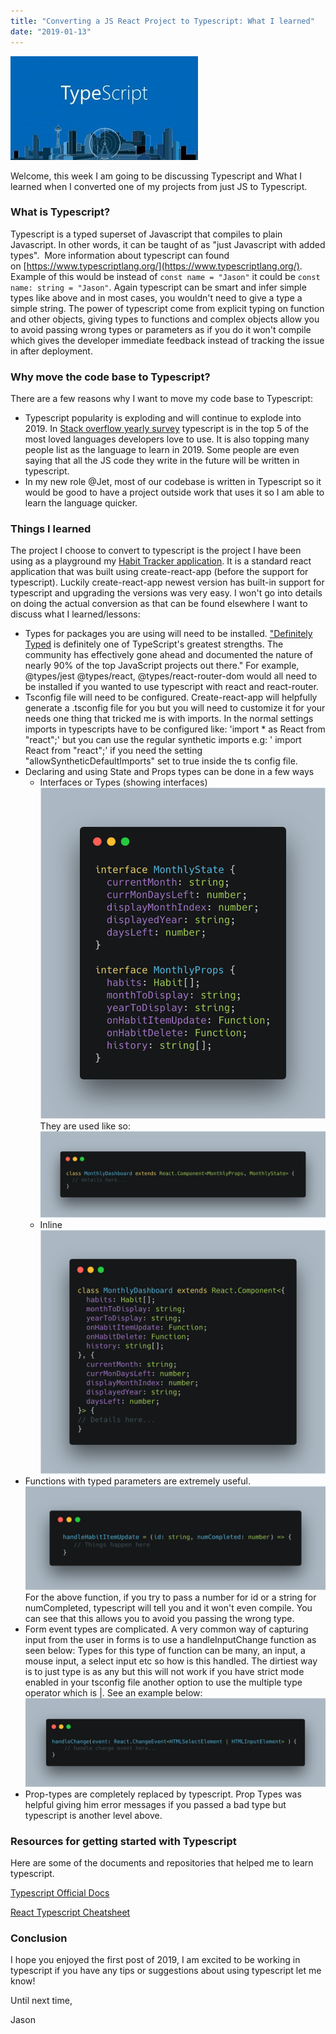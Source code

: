 ```yaml
---
title: "Converting a JS React Project to Typescript: What I learned"
date: "2019-01-13"
---
```


![Typescript Logo](./images/typescript.jpeg)

Welcome, this week I am going to be discussing Typescript and What I learned when I converted one of my projects from just JS to Typescript.

### What is Typescript?

Typescript is a typed superset of Javascript that compiles to plain Javascript. In other words, it can be taught of as "just Javascript with added types".  More information about typescript can found on [https://www.typescriptlang.org/](https://www.typescriptlang.org/). Example of this would be instead of `const name = "Jason"` it could be `const name: string = "Jason"`. Again typescript can be smart and infer simple types like above and in most cases, you wouldn't need to give a type a simple string. The power of typescript come from explicit typing on function and other objects, giving types to functions and complex objects allow you to avoid passing wrong types or parameters as if you do it won't compile which gives the developer immediate feedback instead of tracking the issue in after deployment.

### **Why move the code base to Typescript?**

There are a few reasons why I want to move my code base to Typescript:

- Typescript popularity is exploding and will continue to explode into 2019. In [Stack overflow yearly survey](https://insights.stackoverflow.com/survey/2018/) typescript is in the top 5 of the most loved languages developers love to use. It is also topping many people list as the language to learn in 2019. Some people are even saying that all the JS code they write in the future will be written in typescript.
- In my new role @Jet, most of our codebase is written in Typescript so it would be good to have a project outside work that uses it so I am able to learn the language quicker.

### **Things I learned**

The project I choose to convert to typescript is the project I have been using as a playground my [Habit Tracker application](https://github.com/TheDeployGuy/personal-habit-tracker-dashboard). It is a standard react application that was built using create-react-app (before the support for typescript). Luckily create-react-app newest version has built-in support for typescript and upgrading the versions was very easy. I won't go into details on doing the actual conversion as that can be found elsewhere I want to discuss what I learned/lessons:

- Types for packages you are using will need to be installed. ["Definitely Typed](https://github.com/DefinitelyTyped/DefinitelyTyped) is definitely one of TypeScript's greatest strengths. The community has effectively gone ahead and documented the nature of nearly 90% of the top JavaScript projects out there." For example, @types/jest @types/react, @types/react-router-dom would all need to be installed if you wanted to use typescript with react and react-router.
- Tsconfig file will need to be configured. Create-react-app will helpfully generate a .tsconfig file for you but you will need to customize it for your needs one thing that tricked me is with imports. In the normal settings imports in typescripts have to be configured like: 'import \* as React from "react";' but you can use the regular synthetic imports e.g: '
  import React from "react";' if you need the setting "allowSyntheticDefaultImports" set to true inside the ts config file.
- Declaring and using State and Props types can be done in a few ways
  - Interfaces or Types (showing interfaces) ![carbon](./images/carbon.png) They are used like so: ![carbon](./images/carbon-2.png)
  - Inline ![carbon (1)](./images/carbon-1-1.png)
- Functions with typed parameters are extremely useful. ![carbon (1)](./images/carbon-1.png) For the above function, if you try to pass a number for id or a string for numCompleted, typescript will tell you and it won't even compile. You can see that this allows you to avoid you passing the wrong type.
- Form event types are complicated. A very common way of capturing input from the user in forms is to use a handleInputChange function as seen below: Types for this type of function can be many, an input, a mouse input, a select input etc so how is this handled. The dirtiest way is to just type is as any but this will not work if you have strict mode enabled in your tsconfig file another option to use the multiple type operator which is |. See an example below: ![carbon (3).png](./images/carbon-3.png)
- Prop-types are completely replaced by typescript. Prop Types was helpful giving him error messages if you passed a bad type but typescript is another level above.

### **Resources for getting started with Typescript**

Here are some of the documents and repositories that helped me to learn typescript.

[Typescript Official Docs](https://www.typescriptlang.org/docs/home.html)

[React Typescript Cheatsheet](https://github.com/sw-yx/react-typescript-cheatsheet)

### Conclusion

I hope you enjoyed the first post of 2019, I am excited to be working in typescript if you have any tips or suggestions about using typescript let me know!

Until next time,

Jason
